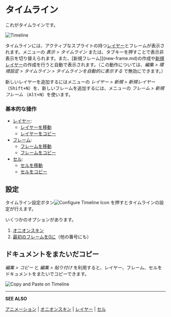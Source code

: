 # タイムライン

これがタイムラインです。

<img src="timeline/timeline.png" alt="Timeline" class="xN" />

タイムラインには、アクティブなスプライトの持つ[レイヤー](layers.md)とフレームが表示されます。メニューの *表示 > タイムライン* または、<kbd>タブ</kbd>キーを押すことで表示非表示を切り替えられます。また、[新規フレーム]](new-frame.md)の作成や[新規レイヤー](new-layer.md)の作成を行うと自動で表示されます。（この動作については、*編集 > 環境設定 > タイムライン > タイムラインを自動的に表示する* で無効にできます。）

新しいレイヤーを追加するにはメニューの *レイヤー > 新規 > 新規レイヤー* （<kbd>Shift+N</kbd>）を、新しいフレームを追加するには、メニューの *フレーム > 新規フレーム* （<kbd>Alt+N</kbd>）を使います。

### 基本的な操作

* [レイヤー](layers.md):
  * [レイヤーを移動](move-layers.md)
  * [レイヤーをコピー](copy-layers.md)
* [フレーム](animation.md):
  * [フレームを移動](move-frames.md)
  * [フレームをコピー](copy-frames.md)
* [セル](cel.md):
  * [セルを移動](move-cels.md)
  * [セルをコピー](copy-cels.md)

## 設定

タイムライン設定ボタン![Configure Timeline Icon](animation/configure-timeline.png) を押すとタイムラインの設定が行えます。

いくつかのオプションがあります。

1. [オニオンスキン](onion-skinning.md)
1. [最初のフレームを0に](https://community.aseprite.org/t/3895/2)（他の番号にも）

## ドキュメントをまたいだコピー

*編集 > コピー* と *編集 > 貼り付け* を利用すると、レイヤー、フレーム、セルをドキュメントをまたいでコピーできます。

![Copy and Paste on Timeline](timeline/timeline-copy-and-paste.gif)

---

**SEE ALSO**

[アニメーション](animation.md) |
[オニオンスキン](onion-skinning.md) |
[レイヤー](layers.md) |
[セル](cel.md)
